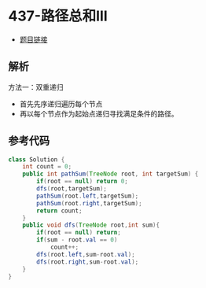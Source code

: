 # 437-路径总和III

- [题目链接](https://leetcode-cn.com/problems/path-sum-iii/)

## 解析

方法一：双重递归
- 首先先序递归遍历每个节点
- 再以每个节点作为起始点递归寻找满足条件的路径。

## 参考代码
```Java
class Solution {
    int count = 0;
    public int pathSum(TreeNode root, int targetSum) {
        if(root == null) return 0;
        dfs(root,targetSum);
        pathSum(root.left,targetSum);
        pathSum(root.right,targetSum);
        return count;
    }
    public void dfs(TreeNode root,int sum){
        if(root == null) return;
        if(sum - root.val == 0) 
            count++;
        dfs(root.left,sum-root.val);
        dfs(root.right,sum-root.val);
    }
}
```
